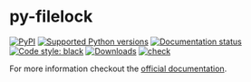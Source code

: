 # py-filelock

[![PyPI](https://img.shields.io/pypi/v/filelock?style=flat-square)](https://pypi.org/project/filelock/)
[![Supported Python
versions](https://img.shields.io/pypi/pyversions/filelock.svg)](https://pypi.org/project/filelock/)
[![Documentation
status](https://readthedocs.org/projects/py-filelock/badge/?version=latest&style=flat-square)](https://py-filelock.readthedocs.io/en/latest/?badge=latest)
[![Code style:
black](https://img.shields.io/badge/code%20style-black-000000.svg)](https://github.com/psf/black)
[![Downloads](https://pepy.tech/badge/filelock/month)](https://pepy.tech/project/filelock/month)
[![check](https://github.com/tox-dev/py-filelock/actions/workflows/check.yml/badge.svg)](https://github.com/tox-dev/py-filelock/actions/workflows/check.yml)

For more information checkout the [official documentation](https://py-filelock.readthedocs.io/en/latest/index.html).
